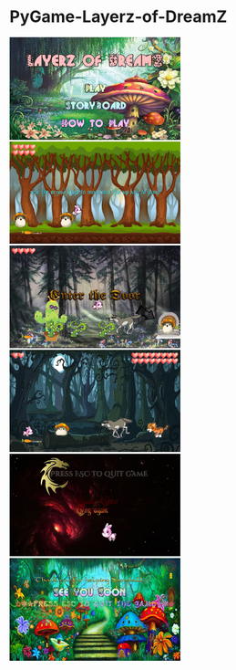 # PyGame-Layerz-of-DreamZ


<img src="https://github.com/NikiHo5/PyGame-Layerz-of-DreamZ/blob/master/gp1.JPG" width =300>
<img src="https://github.com/NikiHo5/PyGame-Layerz-of-DreamZ/blob/master/gp2.JPG" width =300>
<img src="https://github.com/NikiHo5/PyGame-Layerz-of-DreamZ/blob/master/gp6.JPG" width =300>
<img src="https://github.com/NikiHo5/PyGame-Layerz-of-DreamZ/blob/master/gp7.JPG" width =300>
<img src="https://github.com/NikiHo5/PyGame-Layerz-of-DreamZ/blob/master/gpover.JPG" width =300>
<img src="https://github.com/NikiHo5/PyGame-Layerz-of-DreamZ/blob/master/gpwin.JPG" width =300>

